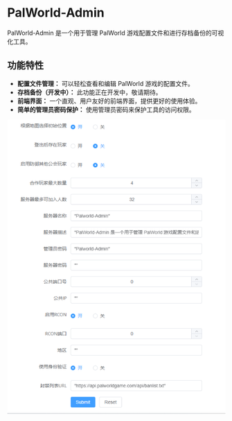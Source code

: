 # PalWorld-Admin

PalWorld-Admin 是一个用于管理 PalWorld 游戏配置文件和进行存档备份的可视化工具。

## 功能特性

- **配置文件管理：** 可以轻松查看和编辑 PalWorld 游戏的配置文件。
- **存档备份（开发中）：** 此功能正在开发中，敬请期待。
- **前端界面：** 一个直观、用户友好的前端界面，提供更好的使用体验。
- **简单的管理员密码保护：** 使用管理员密码来保护工具的访问权限。

![界面图片](images\screenshot.png)

